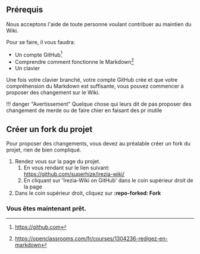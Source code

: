 ## Prérequis
Nous acceptons l'aide de toute personne voulant contribuer au maintien du Wiki.


Pour se faire, il vous faudra:

* Un compte GitHub[^1] 
* Comprendre comment fonctionne le Markdown[^2]
* Un clavier


Une fois votre clavier branché, votre compte GitHub crée et que votre compréhension du Markdown est suffisante, vous pouvez commencer à proposer des changement sur le Wiki.

!!! danger "Avertissement"
    Quelque chose qui leurs dit de pas proposer des changement de merde ou de faire chier en faisant des pr inutile

## Créer un fork du projet
Pour proposer des changements, vous devez au préalable créer un fork du projet, rien de bien compliqué.

1. Rendez vous sur la page du projet.
    1. En vous rendant sur le lien suivant: https://github.com/superhize/irezia-wiki/
    2. En cliquant sur 'Irezia-Wiki on GitHub' dans le coin supérieur droit de la page
2.  Dans le coin supérieur droit, cliquez sur **:repo-forked: Fork**


### **Vous êtes maintenant prêt.**

[^1]: https://github.com
[^2]: https://openclassrooms.com/fr/courses/1304236-redigez-en-markdown